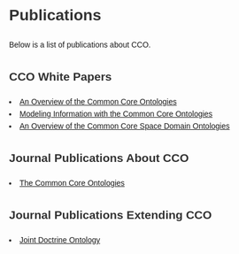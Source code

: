 <!DOCTYPE html>
<html lang="en">
<head>
    <meta charset="UTF-8">
    <meta name="viewport" content="width=device-width, initial-scale=1.0">
    <title>Publications</title>
    <style>
        body {
            font-family: Arial, sans-serif;
            line-height: 1.6;
            margin: 0px;
        }
        h1, h2, h3 {
            color: #333;
        }
        p {
            margin-bottom: 15px;
        }
    </style>
</head>
<body>
    <h1>Publications</h1>
    <p>
        Below is a list of publications about CCO.
    </p>
    <h2>CCO White Papers</h2>
      <li><a href="https://www.nist.gov/system/files/documents/2021/10/14/nist-ai-rfi-cubrc_inc_004.pdf" class="custom-color">An Overview of the Common Core Ontologies</a></li>
      <li><a href="https://www.nist.gov/system/files/documents/2021/10/14/nist-ai-rfi-cubrc_inc_003.pdf" class="custom-color">Modeling Information with the Common Core Ontologies</a></li>
      <li><a href="https://philarchive.org/archive/COXTSD-2" class="custom-color">An Overview of the Common Core Space Domain Ontologies</a></li>
    <h2>Journal Publications About CCO</h2>
      <li><a href="https://arxiv.org/pdf/2404.17758" class="custom-color">The Common Core Ontologies</a></li>
    <h2>Journal Publications Extending CCO</h2>
      <li><a href="https://philpapers.org/archive/MORJDO.pdf" class="custom-color">Joint Doctrine Ontology</a></li> 
</body>
</html>



